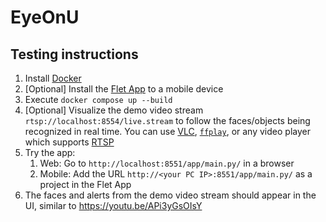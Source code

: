 # EyeOnU

## Testing instructions

1. Install [Docker](https://www.docker.com/)
2. [Optional] Install the [Flet App](https://play.google.com/store/apps/details?id=com.appveyor.flet&pli=1) to a mobile device
2. Execute `docker compose up --build`
3. [Optional] Visualize the demo video stream `rtsp://localhost:8554/live.stream` to follow the faces/objects being recognized in real time. You can use [VLC](https://www.videolan.org/vlc/), [`ffplay`](https://ffmpeg.org/ffplay.html), or any video player which supports [RTSP](https://en.wikipedia.org/wiki/Real-Time_Streaming_Protocol)
4. Try the app:
   1. Web: Go to `http://localhost:8551/app/main.py/` in a browser
   1. Mobile: Add the URL `http://<your PC IP>:8551/app/main.py/` as a project in the Flet App
5. The faces and alerts from the demo video stream should appear in the UI, similar to https://youtu.be/APi3yGsOIsY